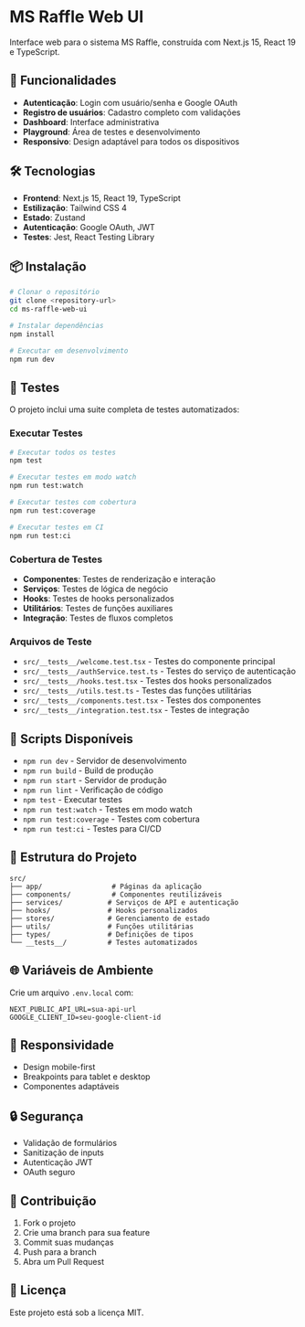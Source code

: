 # MS Raffle Web UI

Interface web para o sistema MS Raffle, construída com Next.js 15, React 19 e TypeScript.

## 🚀 Funcionalidades

- **Autenticação**: Login com usuário/senha e Google OAuth
- **Registro de usuários**: Cadastro completo com validações
- **Dashboard**: Interface administrativa
- **Playground**: Área de testes e desenvolvimento
- **Responsivo**: Design adaptável para todos os dispositivos

## 🛠️ Tecnologias

- **Frontend**: Next.js 15, React 19, TypeScript
- **Estilização**: Tailwind CSS 4
- **Estado**: Zustand
- **Autenticação**: Google OAuth, JWT
- **Testes**: Jest, React Testing Library

## 📦 Instalação

```bash
# Clonar o repositório
git clone <repository-url>
cd ms-raffle-web-ui

# Instalar dependências
npm install

# Executar em desenvolvimento
npm run dev
```

## 🧪 Testes

O projeto inclui uma suite completa de testes automatizados:

### Executar Testes

```bash
# Executar todos os testes
npm test

# Executar testes em modo watch
npm run test:watch

# Executar testes com cobertura
npm run test:coverage

# Executar testes em CI
npm run test:ci
```

### Cobertura de Testes

- **Componentes**: Testes de renderização e interação
- **Serviços**: Testes de lógica de negócio
- **Hooks**: Testes de hooks personalizados
- **Utilitários**: Testes de funções auxiliares
- **Integração**: Testes de fluxos completos

### Arquivos de Teste

- `src/__tests__/welcome.test.tsx` - Testes do componente principal
- `src/__tests__/authService.test.ts` - Testes do serviço de autenticação
- `src/__tests__/hooks.test.tsx` - Testes dos hooks personalizados
- `src/__tests__/utils.test.ts` - Testes das funções utilitárias
- `src/__tests__/components.test.tsx` - Testes dos componentes
- `src/__tests__/integration.test.tsx` - Testes de integração

## 🔧 Scripts Disponíveis

- `npm run dev` - Servidor de desenvolvimento
- `npm run build` - Build de produção
- `npm run start` - Servidor de produção
- `npm run lint` - Verificação de código
- `npm test` - Executar testes
- `npm run test:watch` - Testes em modo watch
- `npm run test:coverage` - Testes com cobertura
- `npm run test:ci` - Testes para CI/CD

## 📁 Estrutura do Projeto

```
src/
├── app/                 # Páginas da aplicação
├── components/          # Componentes reutilizáveis
├── services/           # Serviços de API e autenticação
├── hooks/              # Hooks personalizados
├── stores/             # Gerenciamento de estado
├── utils/              # Funções utilitárias
├── types/              # Definições de tipos
└── __tests__/          # Testes automatizados
```

## 🌐 Variáveis de Ambiente

Crie um arquivo `.env.local` com:

```env
NEXT_PUBLIC_API_URL=sua-api-url
GOOGLE_CLIENT_ID=seu-google-client-id
```

## 📱 Responsividade

- Design mobile-first
- Breakpoints para tablet e desktop
- Componentes adaptáveis

## 🔒 Segurança

- Validação de formulários
- Sanitização de inputs
- Autenticação JWT
- OAuth seguro

## 🤝 Contribuição

1. Fork o projeto
2. Crie uma branch para sua feature
3. Commit suas mudanças
4. Push para a branch
5. Abra um Pull Request

## 📄 Licença

Este projeto está sob a licença MIT.

